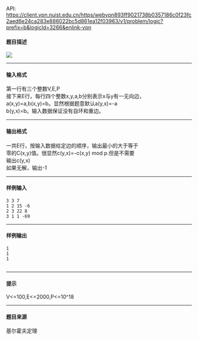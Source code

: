 API: https://client.vpn.nuist.edu.cn/https/webvpn893ff9021738b0357186c0f23fc2aed6e24ca283e886022bc5d861ea12f03963/v1/problem/logic?prefix=b&logicId=3266&enlink-vpn

#### 题目描述

![](../file/3266_0.jpg)

---

#### 输入格式

第一行有三个整数V,E,P  
接下来E行，每行四个整数x,y,a,b分别表示x与y有一无向边，a(x,y)=a,b(x,y)=b。显然根据题意默认a(y,x)=-a  
b(y,x)=b。输入数据保证没有自环和重边。

---

#### 输出格式

一共E行，按输入数据给定边的顺序，输出最小的大于等于  
零的C(x,y)值。很显然c(y,x)=-c(x,y) mod p.但是不需要  
输出c(y,x)  
如果无解，输出-1

---

#### 样例输入
```
3 3 7
1 2 15 -6
2 3 22 8
3 1 1 -69

```

---

#### 样例输出
```
1
1
1


```

---

#### 提示

V<=100,E<=2000,P<=10^18  

---

#### 题目来源

基尔霍夫定理